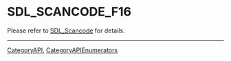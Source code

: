 # SDL_SCANCODE_F16

Please refer to [SDL_Scancode](SDL_Scancode) for details.

----
[CategoryAPI](CategoryAPI), [CategoryAPIEnumerators](CategoryAPIEnumerators)

